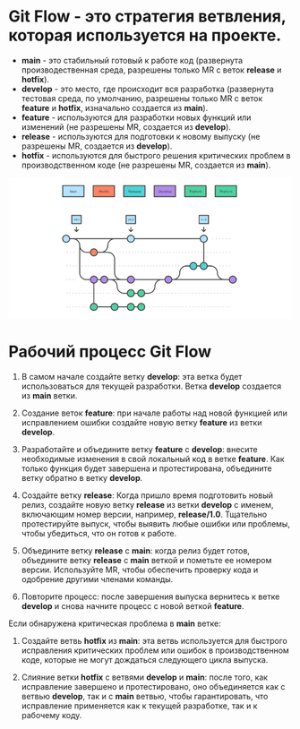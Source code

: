 # **Git Flow** - это стратегия ветвления, которая используется на проекте. 

+ **main** - это стабильный готовый к работе код (развернута производественная среда, разрешены только MR c веток **release** и **hotfix**).
+ **develop** - это место, где происходит вся разработка (развернута тестовая среда, по умолчанию, разрешены только MR c веток **feature** и **hotfix**, изначально создается из **main**).
+ **feature** -  используются для разработки новых функций или изменений (не разрешены MR, создается из **develop**). 
+ **release** - используются для подготовки к новому выпуску (не разрешены MR, создается из **develop**). 
+ **hotfix** - используются для быстрого решения критических проблем в производственном коде (не разрешены MR, создается из **main**).

![img.png](../assets/img.png)

# Рабочий процесс Git Flow

1. В самом начале создайте ветку **develop**: эта ветка будет использоваться для текущей разработки. Ветка **develop** создается из **main** ветки.

2. Создание веток **feature**: при начале работы над новой функцией или исправлением ошибки создайте новую ветку **feature** из ветки **develop**.

3. Разработайте и объедините ветку **feature** с **develop**: внесите необходимые изменения в свой локальный код в ветке **feature**. Как только функция будет завершена и протестирована, объедините ветку обратно в ветку **develop**.

4. Создайте ветку **release**: Когда пришло время подготовить новый релиз, создайте новую ветку **release** из ветки **develop** с именем, включающим номер версии, например, **release/1.0**. Тщательно протестируйте выпуск, чтобы выявить любые ошибки или проблемы, чтобы убедиться, что он готов к работе.

5. Объедините ветку **release** с **main**: когда релиз будет готов, объедините ветку **release** с **main** веткой и пометьте ее номером версии. Используйте MR, чтобы обеспечить проверку кода и одобрение другими членами команды.

6. Повторите процесс: после завершения выпуска вернитесь к ветке **develop** и снова начните процесс с новой веткой **feature**.


Если обнаружена критическая проблема в **main** ветке:

1. Создайте ветвь **hotfix** из **main**: эта ветвь используется для быстрого исправления критических проблем или ошибок в производственном коде, которые не могут дождаться следующего цикла выпуска.

2. Слияние ветки **hotfix** с ветвями **develop** и **main**: после того, как исправление завершено и протестировано, оно объединяется как с ветвью **develop**, так и с **main** ветвью, чтобы гарантировать, что исправление применяется как к текущей разработке, так и к рабочему коду.

